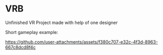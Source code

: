 # VRB
Unfinished VR Project made with help of one designer

Short gameplay example:

https://github.com/user-attachments/assets/f380c707-e32c-4f3d-8963-667c8dcd8f4c
